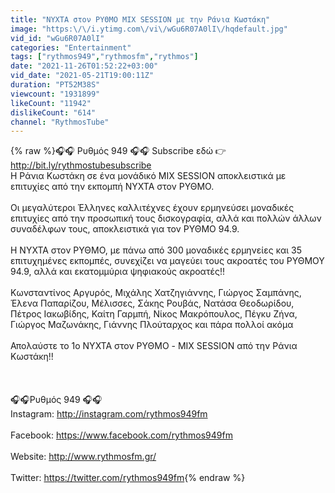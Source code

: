 ```yaml
---
title: "NYXTA στον ΡΥΘΜΟ MIX SESSION με την Ράνια Κωστάκη"
image: "https:\/\/i.ytimg.com\/vi\/wGu6R07A0lI\/hqdefault.jpg"
vid_id: "wGu6R07A0lI"
categories: "Entertainment"
tags: ["rythmos949","rythmosfm","rythmos"]
date: "2021-11-26T01:52:22+03:00"
vid_date: "2021-05-21T19:00:11Z"
duration: "PT52M38S"
viewcount: "1931899"
likeCount: "11942"
dislikeCount: "614"
channel: "RythmosTube"
---
```

{% raw %}🎧🎧 Ρυθμός 949 🎧🎧 Subscribe εδώ 👉 <a rel="nofollow" target="blank" href="http://bit.ly/rythmostubesubscribe">http://bit.ly/rythmostubesubscribe</a> <br />H Ράνια Κωστάκη σε ένα μονάδικό MIX SESSION αποκλειστικά με επιτυχίες από την εκπομπή ΝΥΧΤΑ στον ΡΥΘΜΟ.<br /><br />Οι μεγαλύτεροι Έλληνες καλλιτέχνες έχουν ερμηνεύσει μοναδικές επιτυχίες από την προσωπική τους δισκογραφία, αλλά και πολλών άλλων συναδέλφων τους, αποκλειστικά για τον ΡΥΘΜΟ 94.9.<br /> <br />Η ΝΥΧΤΑ στον ΡΥΘΜΟ, με πάνω από 300 μοναδικές ερμηνείες και 35 επιτυχημένες εκπομπές, συνεχίζει να μαγεύει τους ακροατές του ΡΥΘΜΟΥ 94.9, αλλά και εκατομμύρια ψηφιακούς ακροατές!!<br /><br />Κωνσταντίνος Αργυρός, Μιχάλης Χατζηγιάννης, Γιώργος Σαμπάνης, Έλενα Παπαρίζου, Μέλισσες, Σάκης Ρουβάς, Νατάσα Θεοδωρίδου, Πέτρος Ιακωβίδης, Καίτη Γαρμπή, Νίκος Μακρόπουλος, Πέγκυ Ζήνα, Γιώργος Μαζωνάκης, Γιάννης Πλούταρχος και πάρα πολλοί ακόμα<br /><br />Απολαύστε το 1ο ΝΥΧΤΑ στον ΡΥΘΜΟ -  MIX SESSION από την Ράνια Κωστάκη!!<br /><br /><br /><br />🎧🎧Ρυθμός 949 🎧🎧<br />Instagram: <a rel="nofollow" target="blank" href="http://instagram.com/rythmos949fm">http://instagram.com/rythmos949fm</a><br /><br />Facebook: <a rel="nofollow" target="blank" href="https://www.facebook.com/rythmos949fm">https://www.facebook.com/rythmos949fm</a> <br /><br />Website: <a rel="nofollow" target="blank" href="http://www.rythmosfm.gr/">http://www.rythmosfm.gr/</a> <br /><br />Twitter: <a rel="nofollow" target="blank" href="https://twitter.com/rythmos949fm">https://twitter.com/rythmos949fm</a>{% endraw %}
